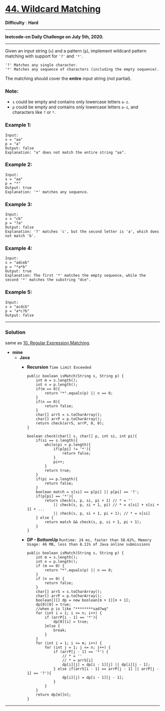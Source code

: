 # [44. Wildcard Matching](https://leetcode.com/problems/wildcard-matching/)

**Difficulty** : **Hard**

---

**leetcode-cn Daily Challenge on July 5th, 2020.**

---

Given an input string (`s`) and a pattern (`p`), implement wildcard pattern matching with support for `'?'` and `'*'`.
```
'?' Matches any single character.
'*' Matches any sequence of characters (including the empty sequence).
```

The matching should cover the **entire** input string (not partial).

### Note:
* `s` could be empty and contains only lowercase letters `a-z`.
* `p` could be empty and contains only lowercase letters `a-z`, and characters like `?` or `*`.

### Example 1:
```
Input:
s = "aa"
p = "a"
Output: false
Explanation: "a" does not match the entire string "aa".
```

### Example 2:
```
Input:
s = "aa"
p = "*"
Output: true
Explanation: '*' matches any sequence.
```

### Example 3:
```
Input:
s = "cb"
p = "?a"
Output: false
Explanation: '?' matches 'c', but the second letter is 'a', which does not match 'b'.
```

### Example 4:
```
Input:
s = "adceb"
p = "*a*b"
Output: true
Explanation: The first '*' matches the empty sequence, while the second '*' matches the substring "dce".
```

### Example 5:
```
Input:
s = "acdcb"
p = "a*c?b"
Output: false
```

---

### Solution

same as [10. Regular Expression Matching](https://github.com/103style/LeetCode/blob/master/String/10.%20Regular%20Expression%20Matching.md).

* **mine**
  * **Java**
    * **Recursion** `Time Limit Exceeded`
      ```
      public boolean isMatch(String s, String p) {
          int m = s.length();
          int n = p.length();
          if(m == 0){
              return "*".equals(p) || n == 0;
          }
          if(n == 0){
              return false;
          }
          char[] arrS = s.toCharArray();
          char[] arrP = p.toCharArray();
          return check(arrS, arrP, 0, 0);
      }

      boolean check(char[] s, char[] p, int si, int pi){
          if(si == s.length){
              while(pi < p.length){
                  if(p[pi] != '*'){
                      return false;
                  }
                  pi++;
              }
              return true;
          }
          if(pi >= p.length){
              return false;
          }
          boolean match = s[si] == p[pi] || p[pi] == '?';
          if(p[pi] == '*'){
              return check(s, p, si, pi + 1) // * = ''
                  || check(s, p, si + 1, pi) // * = s[si] + s[si + 1] + ...
                  || check(s, p, si + 1, pi + 1); // * = s[si]
          } else {
              return match && check(s, p, si + 1, pi + 1);
          }
      }
      ```
      
    * **DP - BottomUp** `Runtime: 24 ms, faster than 58.62%, Memory Usage: 46 MB, less than 8.11% of Java online submissions`
      ```
      public boolean isMatch(String s, String p) {
          int m = s.length();
          int n = p.length();
          if (m == 0) {
              return "*".equals(p) || n == 0;
          }
          if (n == 0) {
              return false;
          }
          char[] arrS = s.toCharArray();
          char[] arrP = p.toCharArray();
          boolean[][] dp = new boolean[m + 1][n + 1];
          dp[0][0] = true;
          //when p is like "********sad?wq"
          for (int i = 1; i <= n; i++) {
              if (arrP[i - 1] == '*'){
                  dp[0][i] = true;
              }else {
                  break;
              }
          }
          for (int i = 1; i <= m; i++) {
              for (int j = 1; j <= n; j++) {
                  if (arrP[j - 1] == '*') {
                      // * = ''
                      // * = arrS[i]
                      dp[i][j] = dp[i - 1][j] || dp[i][j - 1];
                  } else if(arrS[i - 1] == arrP[j - 1] || arrP[j - 1] == '?'){
                      dp[i][j] = dp[i - 1][j - 1];
                  }
              }
          }
          return dp[m][n];
      }
      ```
    
---
